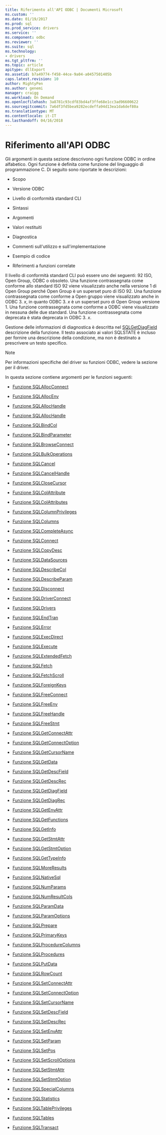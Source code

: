 ```yaml
---
title: Riferimento all'API ODBC | Documenti Microsoft
ms.custom: ''
ms.date: 01/19/2017
ms.prod: sql
ms.prod_service: drivers
ms.service: ''
ms.component: odbc
ms.reviewer: ''
ms.suite: sql
ms.technology:
- drivers
ms.tgt_pltfrm: ''
ms.topic: article
apitype: dllExport
ms.assetid: b7a49774-f458-44ce-9a04-a0457501405b
caps.latest.revision: 10
author: MightyPen
ms.author: genemi
manager: craigg
ms.workload: On Demand
ms.openlocfilehash: 3a8781c93cdf83bd4af3ffe68e1cc3ad96600622
ms.sourcegitcommit: 7a6df3fd5bea9282ecdeffa94d13ea1da6def80a
ms.translationtype: MT
ms.contentlocale: it-IT
ms.lasthandoff: 04/16/2018
---
```

# <a name="odbc-api-reference"></a>Riferimento all'API ODBC
Gli argomenti in questa sezione descrivono ogni funzione ODBC in ordine alfabetico. Ogni funzione è definita come funzione del linguaggio di programmazione C. Di seguito sono riportate le descrizioni:  
  
-   Scopo  
  
-   Versione ODBC  
  
-   Livello di conformità standard CLI  
  
-   Sintassi  
  
-   Argomenti  
  
-   Valori restituiti  
  
-   Diagnostica  
  
-   Commenti sull'utilizzo e sull'implementazione  
  
-   Esempio di codice  
  
-   Riferimenti a funzioni correlate  
  
 Il livello di conformità standard CLI può essere uno dei seguenti: 92 ISO, Open Group, ODBC o obsoleto. Una funzione contrassegnata come conforme allo standard ISO 92 viene visualizzato anche nella versione 1 di Open Group perché Open Group è un superset puro di ISO 92. Una funzione contrassegnata come conforme a Open gruppo viene visualizzato anche in ODBC 3. *x*, in quanto ODBC 3. *x* è un superset puro di Open Group versione 1. Una funzione contrassegnata come conforme a ODBC viene visualizzato in nessuna delle due standard. Una funzione contrassegnata come deprecata è stata deprecata in ODBC 3. *x*.  
  
 Gestione delle informazioni di diagnostica è descritta nel [SQLGetDiagField](../../../odbc/reference/syntax/sqlgetdiagfield-function.md) descrizione della funzione. Il testo associato ai valori SQLSTATE è incluso per fornire una descrizione della condizione, ma non è destinato a prescrivere un testo specifico.  
  
> [!NOTE]  
>  Per informazioni specifiche del driver su funzioni ODBC, vedere la sezione per il driver.  
  
 In questa sezione contiene argomenti per le funzioni seguenti:  
  
-   [Funzione SQLAllocConnect](../../../odbc/reference/syntax/sqlallocconnect-function.md)  
  
-   [Funzione SQLAllocEnv](../../../odbc/reference/syntax/sqlallocenv-function.md)  
  
-   [Funzione SQLAllocHandle](../../../odbc/reference/syntax/sqlallochandle-function.md)  
  
-   [Funzione SQLAllocHandle](../../../odbc/reference/syntax/sqlallocstmt-function.md)  
  
-   [Funzione SQLBindCol](../../../odbc/reference/syntax/sqlbindcol-function.md)  
  
-   [Funzione SQLBindParameter](../../../odbc/reference/syntax/sqlbindparameter-function.md)  
  
-   [Funzione SQLBrowseConnect](../../../odbc/reference/syntax/sqlbrowseconnect-function.md)  
  
-   [Funzione SQLBulkOperations](../../../odbc/reference/syntax/sqlbulkoperations-function.md)  
  
-   [Funzione SQLCancel](../../../odbc/reference/syntax/sqlcancel-function.md)  
  
-   [Funzione SQLCancelHandle](../../../odbc/reference/syntax/sqlcancelhandle-function.md)  
  
-   [Funzione SQLCloseCursor](../../../odbc/reference/syntax/sqlclosecursor-function.md)  
  
-   [Funzione SQLColAttribute](../../../odbc/reference/syntax/sqlcolattribute-function.md)  
  
-   [Funzione SQLColAttributes](../../../odbc/reference/syntax/sqlcolattributes-function.md)  
  
-   [Funzione SQLColumnPrivileges](../../../odbc/reference/syntax/sqlcolumnprivileges-function.md)  
  
-   [Funzione SQLColumns](../../../odbc/reference/syntax/sqlcolumns-function.md)  
  
-   [Funzione SQLCompleteAsync](../../../odbc/reference/syntax/sqlcompleteasync-function.md)  
  
-   [Funzione SQLConnect](../../../odbc/reference/syntax/sqlconnect-function.md)  
  
-   [Funzione SQLCopyDesc](../../../odbc/reference/syntax/sqlcopydesc-function.md)  
  
-   [Funzione SQLDataSources](../../../odbc/reference/syntax/sqldatasources-function.md)  
  
-   [Funzione SQLDescribeCol](../../../odbc/reference/syntax/sqldescribecol-function.md)  
  
-   [Funzione SQLDescribeParam](../../../odbc/reference/syntax/sqldescribeparam-function.md)  
  
-   [Funzione SQLDisconnect](../../../odbc/reference/syntax/sqldisconnect-function.md)  
  
-   [Funzione SQLDriverConnect](../../../odbc/reference/syntax/sqldriverconnect-function.md)  
  
-   [Funzione SQLDrivers](../../../odbc/reference/syntax/sqldrivers-function.md)  
  
-   [Funzione SQLEndTran](../../../odbc/reference/syntax/sqlendtran-function.md)  
  
-   [Funzione SQLError](../../../odbc/reference/syntax/sqlerror-function.md)  
  
-   [Funzione SQLExecDirect](../../../odbc/reference/syntax/sqlexecdirect-function.md)  
  
-   [Funzione SQLExecute](../../../odbc/reference/syntax/sqlexecute-function.md)  
  
-   [Funzione SQLExtendedFetch](../../../odbc/reference/syntax/sqlextendedfetch-function.md)  
  
-   [Funzione SQLFetch](../../../odbc/reference/syntax/sqlfetch-function.md)  
  
-   [Funzione SQLFetchScroll](../../../odbc/reference/syntax/sqlfetchscroll-function.md)  
  
-   [Funzione SQLForeignKeys](../../../odbc/reference/syntax/sqlforeignkeys-function.md)  
  
-   [Funzione SQLFreeConnect](../../../odbc/reference/syntax/sqlfreeconnect-function.md)  
  
-   [Funzione SQLFreeEnv](../../../odbc/reference/syntax/sqlfreeenv-function.md)  
  
-   [Funzione SQLFreeHandle](../../../odbc/reference/syntax/sqlfreehandle-function.md)  
  
-   [Funzione SQLFreeStmt](../../../odbc/reference/syntax/sqlfreestmt-function.md)  
  
-   [Funzione SQLGetConnectAttr](../../../odbc/reference/syntax/sqlgetconnectattr-function.md)  
  
-   [Funzione SQLGetConnectOption](../../../odbc/reference/syntax/sqlgetconnectoption-function.md)  
  
-   [Funzione SQLGetCursorName](../../../odbc/reference/syntax/sqlgetcursorname-function.md)  
  
-   [Funzione SQLGetData](../../../odbc/reference/syntax/sqlgetdata-function.md)  
  
-   [Funzione SQLGetDescField](../../../odbc/reference/syntax/sqlgetdescfield-function.md)  
  
-   [Funzione SQLGetDescRec](../../../odbc/reference/syntax/sqlgetdescrec-function.md)  
  
-   [Funzione SQLGetDiagField](../../../odbc/reference/syntax/sqlgetdiagfield-function.md)  
  
-   [Funzione SQLGetDiagRec](../../../odbc/reference/syntax/sqlgetdiagrec-function.md)  
  
-   [Funzione SQLGetEnvAttr](../../../odbc/reference/syntax/sqlgetenvattr-function.md)  
  
-   [Funzione SQLGetFunctions](../../../odbc/reference/syntax/sqlgetfunctions-function.md)  
  
-   [Funzione SQLGetInfo](../../../odbc/reference/syntax/sqlgetinfo-function.md)  
  
-   [Funzione SQLGetStmtAttr](../../../odbc/reference/syntax/sqlgetstmtattr-function.md)  
  
-   [Funzione SQLGetStmtOption](../../../odbc/reference/syntax/sqlgetstmtoption-function.md)  
  
-   [Funzione SQLGetTypeInfo](../../../odbc/reference/syntax/sqlgettypeinfo-function.md)  
  
-   [Funzione SQLMoreResults](../../../odbc/reference/syntax/sqlmoreresults-function.md)  
  
-   [Funzione SQLNativeSql](../../../odbc/reference/syntax/sqlnativesql-function.md)  
  
-   [Funzione SQLNumParams](../../../odbc/reference/syntax/sqlnumparams-function.md)  
  
-   [Funzione SQLNumResultCols](../../../odbc/reference/syntax/sqlnumresultcols-function.md)  
  
-   [Funzione SQLParamData](../../../odbc/reference/syntax/sqlparamdata-function.md)  
  
-   [Funzione SQLParamOptions](../../../odbc/reference/syntax/sqlparamoptions-function.md)  
  
-   [Funzione SQLPrepare](../../../odbc/reference/syntax/sqlprepare-function.md)  
  
-   [Funzione SQLPrimaryKeys](../../../odbc/reference/syntax/sqlprimarykeys-function.md)  
  
-   [Funzione SQLProcedureColumns](../../../odbc/reference/syntax/sqlprocedurecolumns-function.md)  
  
-   [Funzione SQLProcedures](../../../odbc/reference/syntax/sqlprocedures-function.md)  
  
-   [Funzione SQLPutData](../../../odbc/reference/syntax/sqlputdata-function.md)  
  
-   [Funzione SQLRowCount](../../../odbc/reference/syntax/sqlrowcount-function.md)  
  
-   [Funzione SQLSetConnectAttr](../../../odbc/reference/syntax/sqlsetconnectattr-function.md)  
  
-   [Funzione SQLSetConnectOption](../../../odbc/reference/syntax/sqlsetconnectoption-function.md)  
  
-   [Funzione SQLSetCursorName](../../../odbc/reference/syntax/sqlsetcursorname-function.md)  
  
-   [Funzione SQLSetDescField](../../../odbc/reference/syntax/sqlsetdescfield-function.md)  
  
-   [Funzione SQLSetDescRec](../../../odbc/reference/syntax/sqlsetdescrec-function.md)  
  
-   [Funzione SQLSetEnvAttr](../../../odbc/reference/syntax/sqlsetenvattr-function.md)  
  
-   [Funzione SQLSetParam](../../../odbc/reference/syntax/sqlsetparam-function.md)  
  
-   [Funzione SQLSetPos](../../../odbc/reference/syntax/sqlsetpos-function.md)  
  
-   [Funzione SQLSetScrollOptions](../../../odbc/reference/syntax/sqlsetscrolloptions-function.md)  
  
-   [Funzione SQLSetStmtAttr](../../../odbc/reference/syntax/sqlsetstmtattr-function.md)  
  
-   [Funzione SQLSetStmtOption](../../../odbc/reference/syntax/sqlsetstmtoption-function.md)  
  
-   [Funzione SQLSpecialColumns](../../../odbc/reference/syntax/sqlspecialcolumns-function.md)  
  
-   [Funzione SQLStatistics](../../../odbc/reference/syntax/sqlstatistics-function.md)  
  
-   [Funzione SQLTablePrivileges](../../../odbc/reference/syntax/sqltableprivileges-function.md)  
  
-   [Funzione SQLTables](../../../odbc/reference/syntax/sqltables-function.md)  
  
-   [Funzione SQLTransact](../../../odbc/reference/syntax/sqltransact-function.md)
